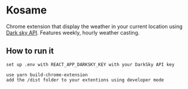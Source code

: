 # Kosame

Chrome extension that display the weather in your current location using [Dark sky API](https://darksky.net/). Features weekly, hourly weather casting.


## How to run it
```
set up .env with REACT_APP_DARKSKY_KEY with your DarkSky API key

use yarn build-chrome-extension
add the /dist folder to your extentions using developer mode
```
